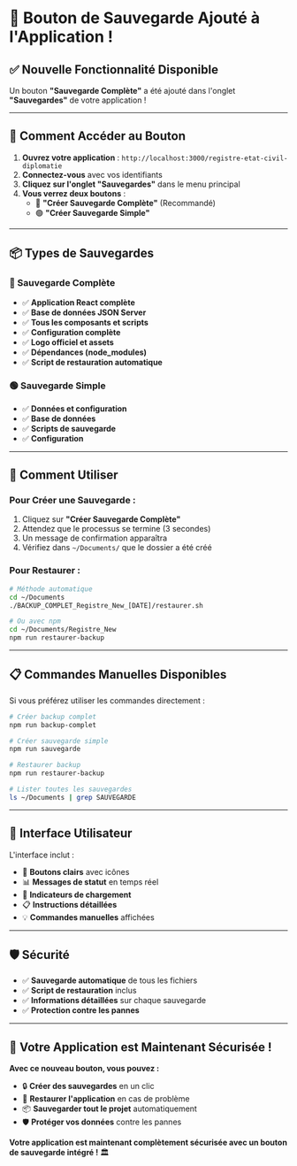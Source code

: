 # 🎉 **Bouton de Sauvegarde Ajouté à l'Application !**

## ✅ **Nouvelle Fonctionnalité Disponible**

Un bouton **"Sauvegarde Complète"** a été ajouté dans l'onglet **"Sauvegardes"** de votre application !

---

## 🎯 **Comment Accéder au Bouton**

1. **Ouvrez votre application** : `http://localhost:3000/registre-etat-civil-diplomatie`
2. **Connectez-vous** avec vos identifiants
3. **Cliquez sur l'onglet "Sauvegardes"** dans le menu principal
4. **Vous verrez deux boutons** :
   - 🔵 **"Créer Sauvegarde Complète"** (Recommandé)
   - 🟢 **"Créer Sauvegarde Simple"**

---

## 📦 **Types de Sauvegardes**

### **🔵 Sauvegarde Complète**
- ✅ **Application React complète**
- ✅ **Base de données JSON Server**
- ✅ **Tous les composants et scripts**
- ✅ **Configuration complète**
- ✅ **Logo officiel et assets**
- ✅ **Dépendances (node_modules)**
- ✅ **Script de restauration automatique**

### **🟢 Sauvegarde Simple**
- ✅ **Données et configuration**
- ✅ **Base de données**
- ✅ **Scripts de sauvegarde**
- ✅ **Configuration**

---

## 🚀 **Comment Utiliser**

### **Pour Créer une Sauvegarde :**
1. Cliquez sur **"Créer Sauvegarde Complète"**
2. Attendez que le processus se termine (3 secondes)
3. Un message de confirmation apparaîtra
4. Vérifiez dans `~/Documents/` que le dossier a été créé

### **Pour Restaurer :**
```bash
# Méthode automatique
cd ~/Documents
./BACKUP_COMPLET_Registre_New_[DATE]/restaurer.sh

# Ou avec npm
cd ~/Documents/Registre_New
npm run restaurer-backup
```

---

## 📋 **Commandes Manuelles Disponibles**

Si vous préférez utiliser les commandes directement :

```bash
# Créer backup complet
npm run backup-complet

# Créer sauvegarde simple
npm run sauvegarde

# Restaurer backup
npm run restaurer-backup

# Lister toutes les sauvegardes
ls ~/Documents | grep SAUVEGARDE
```

---

## 🎨 **Interface Utilisateur**

L'interface inclut :
- 🎯 **Boutons clairs** avec icônes
- 📊 **Messages de statut** en temps réel
- 🔄 **Indicateurs de chargement**
- 📋 **Instructions détaillées**
- 💡 **Commandes manuelles** affichées

---

## 🛡️ **Sécurité**

- ✅ **Sauvegarde automatique** de tous les fichiers
- ✅ **Script de restauration** inclus
- ✅ **Informations détaillées** sur chaque sauvegarde
- ✅ **Protection contre les pannes**

---

## 🎉 **Votre Application est Maintenant Sécurisée !**

**Avec ce nouveau bouton, vous pouvez :**
- 🔒 **Créer des sauvegardes** en un clic
- 🔄 **Restaurer l'application** en cas de problème
- 📦 **Sauvegarder tout le projet** automatiquement
- 🛡️ **Protéger vos données** contre les pannes

**Votre application est maintenant complètement sécurisée avec un bouton de sauvegarde intégré !** 🏛️ 